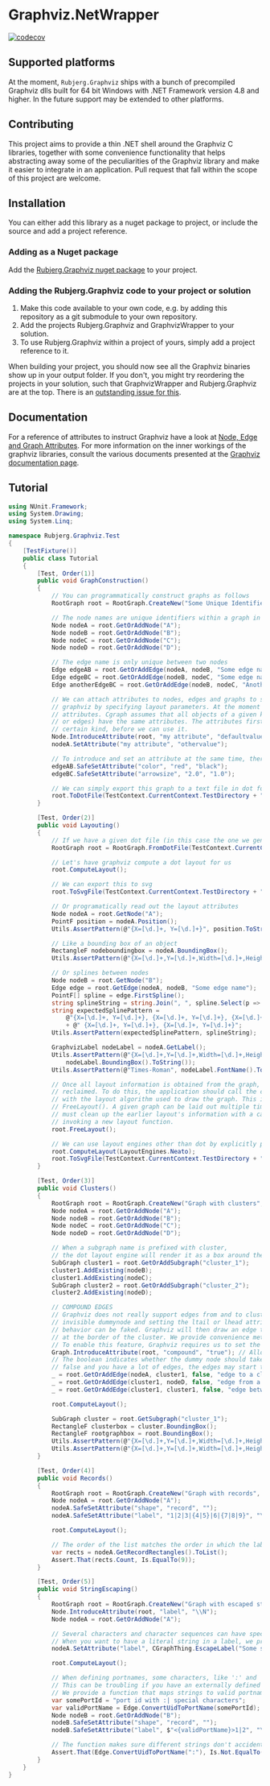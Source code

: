 Graphviz.NetWrapper
===================

[![codecov](https://codecov.io/gh/Rubjerg/Graphviz.NetWrapper/branch/master/graph/badge.svg)](https://codecov.io/gh/Rubjerg/Graphviz.NetWrapper)

## Supported platforms

At the moment, `Rubjerg.Graphviz` ships with a bunch of precompiled Graphviz dlls built for
64 bit Windows with .NET Framework version 4.8 and higher.
In the future support may be extended to other platforms.

## Contributing

This project aims to provide a thin .NET shell around the Graphviz C libraries,
together with some convenience functionality that helps abstracting away some
of the peculiarities of the Graphviz library and make it easier to integrate in
an application.
Pull request that fall within the scope of this project are welcome.

## Installation

You can either add this library as a nuget package to project, or include the source and add a
project reference.

### Adding as a Nuget package

Add the [Rubjerg.Graphviz nuget package](https://www.nuget.org/packages/Rubjerg.Graphviz/) to
your project.

### Adding the Rubjerg.Graphviz code to your project or solution
1. Make this code available to your own code, e.g. by adding this repository as a git submodule to your own repository.
2. Add the projects Rubjerg.Graphviz and GraphvizWrapper to your solution.
3. To use Rubjerg.Graphviz within a project of yours, simply add a project reference to it.

When building your project, you should now see all the Graphviz binaries show
up in your output folder. If you don't, you might try reordering the projects
in your solution, such that GraphvizWrapper and Rubjerg.Graphviz are at the
top. There is an [outstanding issue for
this](https://github.com/Rubjerg/Graphviz.NetWrapper/issues/36).

## Documentation

For a reference of attributes to instruct Graphviz have a look at
[Node, Edge and Graph Attributes](https://graphviz.gitlab.io/_pages/doc/info/attrs.html).
For more information on the inner workings of the graphviz libraries, consult the various
documents presented at the [Graphviz documentation page](https://graphviz.org/documentation/).

## Tutorial

```cs
using NUnit.Framework;
using System.Drawing;
using System.Linq;

namespace Rubjerg.Graphviz.Test
{
    [TestFixture()]
    public class Tutorial
    {
        [Test, Order(1)]
        public void GraphConstruction()
        {
            // You can programmatically construct graphs as follows
            RootGraph root = RootGraph.CreateNew("Some Unique Identifier", GraphType.Directed);

            // The node names are unique identifiers within a graph in Graphviz
            Node nodeA = root.GetOrAddNode("A");
            Node nodeB = root.GetOrAddNode("B");
            Node nodeC = root.GetOrAddNode("C");
            Node nodeD = root.GetOrAddNode("D");

            // The edge name is only unique between two nodes
            Edge edgeAB = root.GetOrAddEdge(nodeA, nodeB, "Some edge name");
            Edge edgeBC = root.GetOrAddEdge(nodeB, nodeC, "Some edge name");
            Edge anotherEdgeBC = root.GetOrAddEdge(nodeB, nodeC, "Another edge name");

            // We can attach attributes to nodes, edges and graphs to store information and instruct
            // graphviz by specifying layout parameters. At the moment we only support string
            // attributes. Cgraph assumes that all objects of a given kind (graphs/subgraphs, nodes,
            // or edges) have the same attributes. The attributes first have to be introduced for a
            // certain kind, before we can use it.
            Node.IntroduceAttribute(root, "my attribute", "defaultvalue");
            nodeA.SetAttribute("my attribute", "othervalue");

            // To introduce and set an attribute at the same time, there are convenience wrappers
            edgeAB.SafeSetAttribute("color", "red", "black");
            edgeBC.SafeSetAttribute("arrowsize", "2.0", "1.0");

            // We can simply export this graph to a text file in dot format
            root.ToDotFile(TestContext.CurrentContext.TestDirectory + "/out.dot");
        }

        [Test, Order(2)]
        public void Layouting()
        {
            // If we have a given dot file (in this case the one we generated above), we can also read it back in
            RootGraph root = RootGraph.FromDotFile(TestContext.CurrentContext.TestDirectory + "/out.dot");

            // Let's have graphviz compute a dot layout for us
            root.ComputeLayout();

            // We can export this to svg
            root.ToSvgFile(TestContext.CurrentContext.TestDirectory + "/dot_out.svg");

            // Or programatically read out the layout attributes
            Node nodeA = root.GetNode("A");
            PointF position = nodeA.Position();
            Utils.AssertPattern(@"{X=[\d.]+, Y=[\d.]+}", position.ToString());

            // Like a bounding box of an object
            RectangleF nodeboundingbox = nodeA.BoundingBox();
            Utils.AssertPattern(@"{X=[\d.]+,Y=[\d.]+,Width=[\d.]+,Height=[\d.]+}", nodeboundingbox.ToString());

            // Or splines between nodes
            Node nodeB = root.GetNode("B");
            Edge edge = root.GetEdge(nodeA, nodeB, "Some edge name");
            PointF[] spline = edge.FirstSpline();
            string splineString = string.Join(", ", spline.Select(p => p.ToString()));
            string expectedSplinePattern =
                @"{X=[\d.]+, Y=[\d.]+}, {X=[\d.]+, Y=[\d.]+}, {X=[\d.]+, Y=[\d.]+},"
                + @" {X=[\d.]+, Y=[\d.]+}, {X=[\d.]+, Y=[\d.]+}";
            Utils.AssertPattern(expectedSplinePattern, splineString);

            GraphvizLabel nodeLabel = nodeA.GetLabel();
            Utils.AssertPattern(@"{X=[\d.]+,Y=[\d.]+,Width=[\d.]+,Height=[\d.]+}",
                nodeLabel.BoundingBox().ToString());
            Utils.AssertPattern(@"Times-Roman", nodeLabel.FontName().ToString());

            // Once all layout information is obtained from the graph, the resources should be
            // reclaimed. To do this, the application should call the cleanup routine associated
            // with the layout algorithm used to draw the graph. This is done by a call to
            // FreeLayout(). A given graph can be laid out multiple times. The application, however,
            // must clean up the earlier layout's information with a call to FreeLayout before
            // invoking a new layout function.
            root.FreeLayout();

            // We can use layout engines other than dot by explicitly passing the engine we want
            root.ComputeLayout(LayoutEngines.Neato);
            root.ToSvgFile(TestContext.CurrentContext.TestDirectory + "/neato_out.svg");
        }

        [Test, Order(3)]
        public void Clusters()
        {
            RootGraph root = RootGraph.CreateNew("Graph with clusters", GraphType.Directed);
            Node nodeA = root.GetOrAddNode("A");
            Node nodeB = root.GetOrAddNode("B");
            Node nodeC = root.GetOrAddNode("C");
            Node nodeD = root.GetOrAddNode("D");

            // When a subgraph name is prefixed with cluster,
            // the dot layout engine will render it as a box around the containing nodes.
            SubGraph cluster1 = root.GetOrAddSubgraph("cluster_1");
            cluster1.AddExisting(nodeB);
            cluster1.AddExisting(nodeC);
            SubGraph cluster2 = root.GetOrAddSubgraph("cluster_2");
            cluster2.AddExisting(nodeD);

            // COMPOUND EDGES
            // Graphviz does not really support edges from and to clusters. However, by adding an
            // invisible dummynode and setting the ltail or lhead attributes of an edge this
            // behavior can be faked. Graphviz will then draw an edge to the dummy node but clip it
            // at the border of the cluster. We provide convenience methods for this.
            // To enable this feature, Graphviz requires us to set the "compound" attribute to "true".
            Graph.IntroduceAttribute(root, "compound", "true"); // Allow lhead/ltail
            // The boolean indicates whether the dummy node should take up any space. When you pass
            // false and you have a lot of edges, the edges may start to overlap a lot.
            _ = root.GetOrAddEdge(nodeA, cluster1, false, "edge to a cluster");
            _ = root.GetOrAddEdge(cluster1, nodeD, false, "edge from a cluster");
            _ = root.GetOrAddEdge(cluster1, cluster1, false, "edge between clusters");

            root.ComputeLayout();

            SubGraph cluster = root.GetSubgraph("cluster_1");
            RectangleF clusterbox = cluster.BoundingBox();
            RectangleF rootgraphbox = root.BoundingBox();
            Utils.AssertPattern(@"{X=[\d.]+,Y=[\d.]+,Width=[\d.]+,Height=[\d.]+}", clusterbox.ToString());
            Utils.AssertPattern(@"{X=[\d.]+,Y=[\d.]+,Width=[\d.]+,Height=[\d.]+}", rootgraphbox.ToString());
        }

        [Test, Order(4)]
        public void Records()
        {
            RootGraph root = RootGraph.CreateNew("Graph with records", GraphType.Directed);
            Node nodeA = root.GetOrAddNode("A");
            nodeA.SafeSetAttribute("shape", "record", "");
            nodeA.SafeSetAttribute("label", "1|2|3|{4|5}|6|{7|8|9}", "\\N");

            root.ComputeLayout();

            // The order of the list matches the order in which the labels occur in the label string above.
            var rects = nodeA.GetRecordRectangles().ToList();
            Assert.That(rects.Count, Is.EqualTo(9));
        }

        [Test, Order(5)]
        public void StringEscaping()
        {
            RootGraph root = RootGraph.CreateNew("Graph with escaped strings", GraphType.Directed);
            Node.IntroduceAttribute(root, "label", "\\N");
            Node nodeA = root.GetOrAddNode("A");

            // Several characters and character sequences can have special meanings in labels, like \N.
            // When you want to have a literal string in a label, we provide a convenience function for you to do just that.
            nodeA.SetAttribute("label", CGraphThing.EscapeLabel("Some string literal \\N \\n |}>"));

            root.ComputeLayout();

            // When defining portnames, some characters, like ':' and '|', are not allowed and they can't be escaped either.
            // This can be troubling if you have an externally defined ID for such a port.
            // We provide a function that maps strings to valid portnames.
            var somePortId = "port id with :| special characters";
            var validPortName = Edge.ConvertUidToPortName(somePortId);
            Node nodeB = root.GetOrAddNode("B");
            nodeB.SafeSetAttribute("shape", "record", "");
            nodeB.SafeSetAttribute("label", $"<{validPortName}>1|2", "\\N");

            // The function makes sure different strings don't accidentally map onto the same portname
            Assert.That(Edge.ConvertUidToPortName(":"), Is.Not.EqualTo(Edge.ConvertUidToPortName("|")));
        }
    }
}
```
